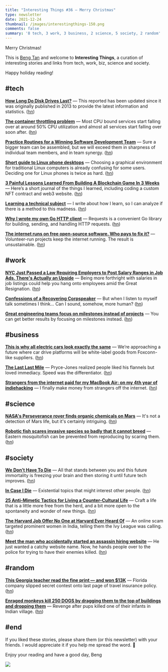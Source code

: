 ```yaml
---
title: "Interesting Things #36 — Merry Christmas"
type: newsletter
date: 2021-12-24
thumbnail: /images/interestingthings-150.png
comments: false
summary: '8 tech, 3 work, 3 business, 2 science, 5 society, 2 random'
---
```


Merry Christmas!

This is [Beng Tan](https://bengtan.com/about/) and welcome to **Interesting Things**, a curation of interesting stories and links from tech, work, biz, science and society.

Happy holiday reading!


## #tech

**[How Long Do Disk Drives Last?](https://www.backblaze.com/blog/how-long-do-disk-drives-last/?utm_source=bengtan.com/interesting-things/036)** — This reported has been updated since it was originally published in 2013 to provide the latest information and statistics. ([hn](https://news.ycombinator.com/item?id=29595674))

**[The container throttling problem](https://danluu.com/cgroup-throttling/?utm_source=bengtan.com/interesting-things/036)** — Most CPU bound services start falling over at around 50% CPU utilization and almost all services start falling over soon after. ([hn](https://news.ycombinator.com/item?id=29612278))

**[Practice Routines for a Winning Software Development Team](https://medium.com/@juarez.asf/practice-routines-for-a-winning-software-development-team-96b571a37dc9?utm_source=bengtan.com/interesting-things/036)** — Sure a bigger team can be assembled, but we will exceed them in sharpness of individual team members, and in team synergy. ([hn](https://news.ycombinator.com/item?id=29591708))

**[Short guide to Linux phone desktops](https://tuxphones.com/mobile-linux-phone-desktop-environments-de-comparison-interfaces/?utm_source=bengtan.com/interesting-things/036)** — Choosing a graphical environment for traditional Linux computers is already confusing for some users. Deciding one for Linux phones is twice as hard. ([hn](https://news.ycombinator.com/item?id=29615147))

**[3 Painful Lessons Learned From Building A Blockchain Game In 3 Weeks](https://medium.com/@tokenquest/how-i-built-a-blockchain-game-in-3-weeks-tools-3-painful-lessons-40eafb3faabe?utm_source=bengtan.com/interesting-things/036)** —  Here’s a short journal of the things I learned, including coding a custom NFT contract and web3 website. ([hn](https://news.ycombinator.com/item?id=29599204))

**[Learning a technical subject](http://muratbuffalo.blogspot.com/2021/12/learning-technical-subject.html?utm_source=bengtan.com/interesting-things/036)** — I write about how I learn, so I can analyze if there is a method to this madness. ([hn](https://news.ycombinator.com/item?id=29607721))

**[Why I wrote my own Go HTTP client](https://blog.carlmjohnson.net/post/2021/requests-golang-http-client/?utm_source=bengtan.com/interesting-things/036)** — Requests is a convenient Go library for building, sending, and handling HTTP requests. ([hn](https://news.ycombinator.com/item?id=29593822))

**[The internet runs on free open-source software. Who pays to fix it?](https://www.technologyreview.com/2021/12/17/1042692/log4j-internet-open-source-hacking/?utm_source=bengtan.com/interesting-things/036)** — Volunteer-run projects keep the internet running. The result is unsustainable. ([hn](https://news.ycombinator.com/item?id=29604901))


## #work

**[NYC Just Passed a Law Requiring Employers to Post Salary Ranges in Job Ads. There's Actually an Upside](https://www.inc.com/melissa-angell/new-nyc-law-will-require-employers-to-post-salaries.html?utm_source=bengtan.com/interesting-things/036)** — Being more forthright with salaries in job listings could help you hang onto employees amid the Great Resignation. ([hn](https://news.ycombinator.com/item?id=29595145))

**[Confessions of a Recovering Corpspeaker](https://damnoptimist.substack.com/p/confessions-of-a-recovering-corpspeaker?utm_source=bengtan.com/interesting-things/036)** — But when I listen to myself talk sometimes I think… Can I sound, somehow, more human? ([hn](https://news.ycombinator.com/item?id=29477418))

**[Great engineering teams focus on milestones instead of projects](https://www.rubick.com/milestones-not-projects/?utm_source=bengtan.com/interesting-things/036)** — You can get better results by focusing on milestones instead. ([hn](https://news.ycombinator.com/item?id=29598759))


## #business

**[This is why all electric cars look exactly the same](https://www.wired.co.uk/article/electric-car-design-engineering?utm_source=bengtan.com/interesting-things/036)** — We’re approaching a future where car drive platforms will be white-label goods from Foxconn-like suppliers. ([hn](https://news.ycombinator.com/item?id=29603588))

**[The Last Last Mile](https://www.profgalloway.com/the-last-last-mile/?utm_source=bengtan.com/interesting-things/036)** — Pryce-Jones realized people liked his flannels but loved immediacy. Speed was the differentiator. ([hn](https://news.ycombinator.com/item?id=29599352))

**[Strangers from the internet paid for my MacBook Air: on my 4th year of indiehacking](https://maxrozen.com/2021-strangers-paid-my-macbook?utm_source=bengtan.com/interesting-things/036)** — I finally make money from strangers off the internet. ([hn](https://news.ycombinator.com/item?id=29576748))


## #science

**[NASA's Perseverance rover finds organic chemicals on Mars](https://www.space.com/nasa-perseverance-rover-organics-mars?utm_source=bengtan.com/interesting-things/036)** — It's not a detection of Mars life, but it's certainly intriguing. ([hn](https://news.ycombinator.com/item?id=29586357))

**[Robotic fish scares invasive species so badly that it cannot breed](https://www.newscientist.com/article/2301562-robotic-fish-scares-invasive-species-so-badly-that-it-cannot-breed/?utm_source=bengtan.com/interesting-things/036)** — Eastern mosquitofish can be prevented from reproducing by scaring them. ([hn](https://news.ycombinator.com/item?id=29591797))


## #society

**[We Don’t Have To Die](https://www.overcomingbias.com/2021/12/we-dont-have-to-die.html?utm_source=bengtan.com/interesting-things/036)** — All that stands between you and this future immortality is freezing your brain and then storing it until future tech improves. ([hn](https://news.ycombinator.com/item?id=29596253))

**[In Case I Die](https://www.verekia.com/in-case-i-die?utm_source=bengtan.com/interesting-things/036)** — Existential topics that might interest other people. ([hn](https://news.ycombinator.com/item?id=29603808))

**[25 Anti-Mimetic Tactics for Living a Counter-Cultural Life](https://www.epsilontheory.com/25-anti-mimetic-tactics-for-living-a-counter-cultural-life/?utm_source=bengtan.com/interesting-things/036)** — Craft a life that is a little more free from the herd, and a bit more open to the spontaneity and wonder of new things. ([hn](https://news.ycombinator.com/item?id=29592786))

**[The Harvard Job Offer No One at Harvard Ever Heard Of](https://www.nytimes.com/2021/12/16/technology/harvard-job-scam-india.html?utm_source=bengtan.com/interesting-things/036)** — An online scam targeted prominent women in India, telling them the Ivy League was calling. ([hn](https://news.ycombinator.com/item?id=29579436))

**[Meet the man who accidentally started an assassin hiring website](https://www.theguardian.com/lifeandstyle/2021/dec/17/bob-innes-rent-a-hitman-assassin-services-website?utm_source=bengtan.com/interesting-things/036)** — He just wanted a catchy website name. Now, he hands people over to the police for trying to have their enemies killed. ([hn](https://news.ycombinator.com/item?id=29591148))


## #random

**[This Georgia teacher read the fine print — and won $13K](https://www.cbc.ca/radio/asithappens/as-it-happens-wednesday-edition-1.5045331/this-georgia-teacher-read-the-fine-print-and-won-13k-1.5045342?utm_source=bengtan.com/interesting-things/036)** — Florida company slipped secret contest onto last page of travel insurance policy. ([hn](https://news.ycombinator.com/item?id=29597272))

**[Enraged monkeys kill 250 DOGS by dragging them to the top of buildings and dropping them](https://www.dailymail.co.uk/news/article-10320853/Enraged-monkeys-kill-Indian-towns-entire-population-250-DOGS-throwing-heights.html?utm_source=bengtan.com/interesting-things/036)** — Revenge after pups killed one of their infants in Indian village. ([hn](https://news.ycombinator.com/item?id=29594896))


## #end

If you liked these stories, please share them (or this newsletter) with your friends. I would appreciate it if you help me spread the word. 🙏

Enjoy your reading and have a good day,
Beng

![](https://bengtan.com/images/portrait-40.png)

